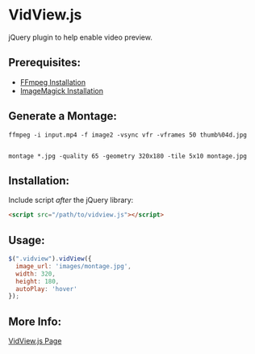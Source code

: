 # VidView.js

jQuery plugin to help enable video preview.

## Prerequisites:
- [FFmpeg Installation](https://trac.ffmpeg.org/wiki/CompilationGuide)
- [ImageMagick Installation](http://www.imagemagick.org/script/binary-releases.php)


## Generate a Montage:
```
ffmpeg -i input.mp4 -f image2 -vsync vfr -vframes 50 thumb%04d.jpg
    
```

```
montage *.jpg -quality 65 -geometry 320x180 -tile 5x10 montage.jpg
```


## Installation:

Include script *after* the jQuery library:

```html
<script src="/path/to/vidview.js"></script>
```


## Usage:


```javascript
$(".vidview").vidView({
  image_url: 'images/montage.jpg', 
  width: 320, 
  height: 180, 
  autoPlay: 'hover'
});
```

## More Info:

[VidView.js Page](http://vidview.slavajacobson.com)